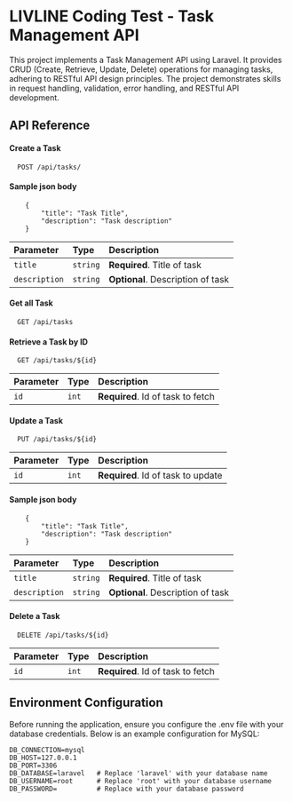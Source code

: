# LIVLINE Coding Test - Task Management API

This project implements a Task Management API using Laravel. It provides CRUD (Create, Retrieve, Update, Delete) operations for managing tasks, adhering to RESTful API design principles. The project demonstrates skills in request handling, validation, error handling, and RESTful API development.

## API Reference

#### Create a Task

```http
  POST /api/tasks/

```

#### Sample json body

```http
    {
        "title": "Task Title",
        "description": "Task description"
    }
```

| Parameter     | Type     | Description                       |
| :------------ | :------- | :-------------------------------- |
| `title`       | `string` | **Required**. Title of task       |
| `description` | `string` | **Optional**. Description of task |

#### Get all Task

```http
  GET /api/tasks
```

#### Retrieve a Task by ID

```http
  GET /api/tasks/${id}
```

| Parameter | Type  | Description                       |
| :-------- | :---- | :-------------------------------- |
| `id`      | `int` | **Required**. Id of task to fetch |

#### Update a Task

```http
  PUT /api/tasks/${id}
```

| Parameter | Type  | Description                        |
| :-------- | :---- | :--------------------------------- |
| `id`      | `int` | **Required**. Id of task to update |

#### Sample json body

```http
    {
        "title": "Task Title",
        "description": "Task description"
    }
```

| Parameter     | Type     | Description                       |
| :------------ | :------- | :-------------------------------- |
| `title`       | `string` | **Required**. Title of task       |
| `description` | `string` | **Optional**. Description of task |

#### Delete a Task

```http
  DELETE /api/tasks/${id}
```

| Parameter | Type  | Description                       |
| :-------- | :---- | :-------------------------------- |
| `id`      | `int` | **Required**. Id of task to fetch |

## Environment Configuration

Before running the application, ensure you configure the .env file with your database credentials. Below is an example configuration for MySQL:

```http
DB_CONNECTION=mysql
DB_HOST=127.0.0.1
DB_PORT=3306
DB_DATABASE=laravel   # Replace 'laravel' with your database name
DB_USERNAME=root      # Replace 'root' with your database username
DB_PASSWORD=          # Replace with your database password
```
